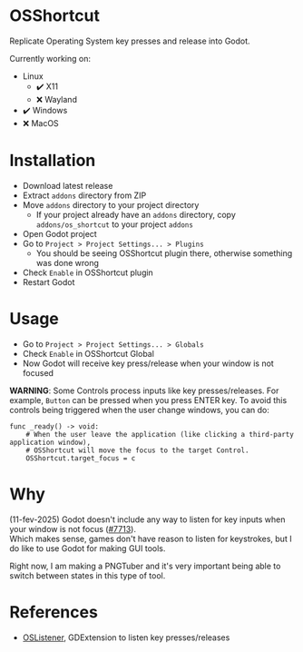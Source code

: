 # OSShortcut
Replicate Operating System key presses and release into Godot.

Currently working on:  
- Linux
	- ✔️ X11
	- ❌ Wayland
- ✔️ Windows
- ❌ MacOS

# Installation
- Download latest release
- Extract `addons` directory from ZIP
- Move `addons` directory to your project directory
  - If your project already have an `addons` directory, copy `addons/os_shortcut` to your project `addons`
- Open Godot project
- Go to `Project > Project Settings... > Plugins`
  - You should be seeing OSShortcut plugin there, otherwise something was done wrong
- Check `Enable` in OSShortcut plugin
- Restart Godot

# Usage
- Go to `Project > Project Settings... > Globals`
- Check `Enable` in OSShortcut Global
- Now Godot will receive key press/release when your window is not focused

**WARNING**: Some Controls process inputs like key presses/releases. For example, `Button` can be pressed when you press ENTER key. To avoid this controls being triggered when the user change windows, you can do:  

```gdscript
func _ready() -> void:
    # When the user leave the application (like clicking a third-party application window),
    # OSShortcut will move the focus to the target Control.
    OSShortcut.target_focus = c
```

# Why
(11-fev-2025) Godot doesn't include any way to listen for key inputs when your window is not focus ([#7713](https://github.com/godotengine/godot-proposals/issues/7713)).  
Which makes sense, games don't have reason to listen for keystrokes, but I do like to use Godot for making GUI tools.  

Right now, I am making a PNGTuber and it's very important being able to switch between states in this type of tool.  

# References
- [OSListener](https://github.com/thiagola92/os-listener), GDExtension to listen key presses/releases
